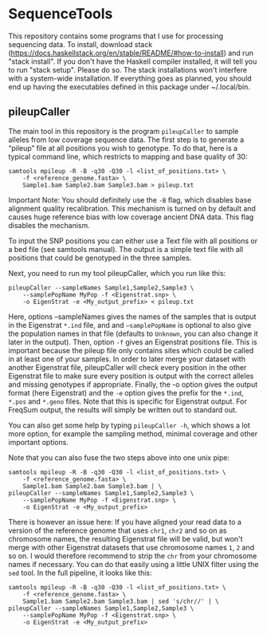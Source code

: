 # SequenceTools

This repository contains some programs that I use for processing sequencing data. To install, download stack (https://docs.haskellstack.org/en/stable/README/#how-to-install<Paste>) and run "stack install". If you don't have the Haskell compiler installed, it will tell you to run "stack setup". Please do so. The stack installations won't interfere with a system-wide installation. If everything goes as planned, you should end up having the executables defined in this package under ~/.local/bin.

## pileupCaller

The main tool in this repository is the program `pileupCaller` to sample alleles from low coverage sequence data. The first step is to generate a “pileup” file at all positions you wish to genotype. To do that, here is a typical command line, which restricts to mapping and base quality of 30:

    samtools mpileup -R -B -q30 -Q30 -l <list_of_positions.txt> \
        -f <reference_genome.fasta> \
        Sample1.bam Sample2.bam Sample3.bam > pileup.txt

Important Note: You should definitely use the `-B` flag, which disables base alignment quality recalibration. This mechanism is turned on by default and causes huge reference bias with low coverage ancient DNA data. This flag disables the mechanism.

To input the SNP positions you can either use a Text file with all positions or a bed file (see samtools manual). The output is a simple text file with all positions that could be genotyped in the three samples.

Next, you need to run my tool pileupCaller, which you run like this:

    pileupCaller --sampleNames Sample1,Sample2,Sample3 \
        --samplePopName MyPop -f <Eigenstrat.snp> \
        -o EigenStrat -e <My_output_prefix> < pileup.txt

Here, options –sampleNames gives the names of the samples that is output in the Eigenstrat `*.ind` file, and and `–samplePopName` is optional to also give the population names in that file (defaults to `Unknown`, you can also change it later in the output). Then, option `-f` gives an Eigenstrat positions file. This is important because the pileup file only contains sites which could be called in at least one of your samples. In order to later merge your dataset with another Eigenstrat file, pileupCaller will check every position in the other Eigenstrat file to make sure every position is output with the correct alleles and missing genotypes if appropriate. Finally, the -o option gives the output format (here Eigenstrat) and the `-e` option gives the prefix for the `*.ind`, `*.pos` and `*.geno` files. Note that this is specific for Eigenstrat output. For FreqSum output, the results will simply be written out to standard out.

You can also get some help by typing `pileupCaller -h`, which shows a lot more option, for example the sampling method, minimal coverage and other important options.

Note that you can also fuse the two steps above into one unix pipe:

    samtools mpileup -R -B -q30 -Q30 -l <list_of_positions.txt> \
        -f <reference_genome.fasta> \
        Sample1.bam Sample2.bam Sample3.bam | \
    pileupCaller --sampleNames Sample1,Sample2,Sample3 \
        --samplePopName MyPop -f <Eigenstrat.snp> \
        -o EigenStrat -e <My_output_prefix>

There is however an issue here: If you have aligned your read data to a version of the reference genome that uses `chr1`, `chr2` and so on as chromosome names, the resulting Eigenstrat file will be valid, but won't merge with other Eigenstrat datasets that use chromosome names `1`, `2` and so on. I would therefore recommend to strip the `chr` from your chromosome names if necessary. You can do that easily using a little UNIX filter using the `sed` tool. In the full pipeline, it looks like this:

    samtools mpileup -R -B -q30 -Q30 -l <list_of_positions.txt> \
        -f <reference_genome.fasta> \
        Sample1.bam Sample2.bam Sample3.bam | sed 's/chr//' | \
    pileupCaller --sampleNames Sample1,Sample2,Sample3 \
        --samplePopName MyPop -f <Eigenstrat.snp> \
        -o EigenStrat -e <My_output_prefix>
